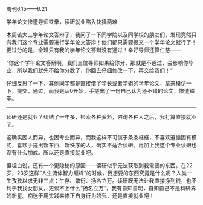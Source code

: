 周刊6.15——6.21

学年论文惨遭导师铁拳，读研就业陷入抉择两难

本周该大三学年论文答辩了，我问了一下同学院以及同学校的朋友们，发现竟然只有我们这个专业需要进行学年论文答辩！他们都只需要提交一个学年论文就行了！更过分的是，全班只有我的学年论文答辩没有通过！幸好导师还算仁慈——

“你这个学年论文答辩啊，我们三位导师如果给你分，那就是不通过，会影响你毕业，所以我们就先不给你分数了，你回去仔细修改一下，再交给我们！”

仔细反思了一下，其他同学都是直接借了学长或者学姐的学年论文，拿来模仿一下，提交，通过，而我是从0开始，手搓出了一份自己认为还不错的论文，惨遭铁拳。

---

读研还是就业？纠结了一年多，检索各种资料，咨询各种人之后，我打算直接就业了。

这确实因人而异，也因专业而异，而我这样不习惯于条条框框，不喜欢遵循固有模式，喜欢手搓出新东西、新秩序的人，确实不适合读研。再加上我这个专业读研也没有什么加成。所以还是直接就业吧。

但坦白说，还有一个更隐秘的原因——读研似乎无法获取到我需要的东西。在22岁，23岁这样“人生流体智力巅峰”的时候，我想要的东西究竟是什么呢？人类一生孜孜以求无非三点：生存、繁衍、扬名立万。读研既无法让我直接挣到钱，也不利于我找女朋友，更谈不上什么“扬名立万”，我有自知自明，自知自己不是科研界的新星。痴迷于用实践来修正自身行为的我，还是直接就业吧！